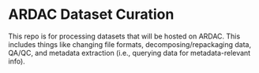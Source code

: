 # ARDAC Dataset Curation

This repo is for processing datasets that will be hosted on ARDAC. This includes things like changing file formats, decomposing/repackaging data, QA/QC, and metadata extraction (i.e., querying data for metadata-relevant info). 
